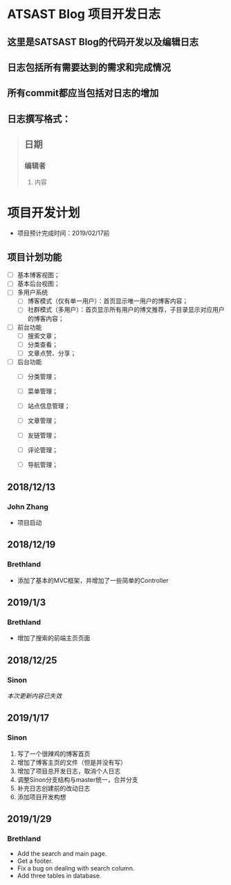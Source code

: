 # ATSAST Blog 项目开发日志
## 这里是SATSAST Blog的代码开发以及编辑日志
## 日志包括所有需要达到的需求和完成情况
## 所有commit都应当包括对日志的增加
## 日志撰写格式：
> ## 日期
> ### 编辑者
> 1. 内容

# 项目开发计划
* 项目预计完成时间：2019/02/17前
## 项目计划功能
- [ ] 基本博客视图；
- [ ] 基本后台视图；
- [ ] 多用户系统
  - [ ] 博客模式（仅有单一用户）：首页显示唯一用户的博客内容；
  - [ ] 社群模式（多用户）：首页显示所有用户的博文推荐，子目录显示对应用户的博客内容；
- [ ] 前台功能
  - [ ] 搜索文章；
  - [ ] 分类查看；
  - [ ] 文章点赞、分享；
- [ ] 后台功能
  - [ ] 分类管理；
  - [ ] 菜单管理；
  - [ ] 站点信息管理；
  - [ ] 文章管理；
  - [ ] 友链管理；
  - [ ] 评论管理；
  - [ ] 导航管理；


## 2018/12/13
### John Zhang
* 项目启动

## 2018/12/19
### Brethland
* 添加了基本的MVC框架，并增加了一些简单的Controller

## 2019/1/3
### Brethland
* 增加了搜索的前端主页页面

## 2018/12/25
### Sinon
*本次更新内容已失效*  

## 2019/1/17 
### Sinon
1. 写了一个很辣鸡的博客首页  
2. 增加了博客主页的文件（但是并没有写）
3. 增加了项目总开发日志，取消个人日志
4. 调整Sinon分支结构与master统一，合并分支
5. 补充日志创建前的改动日志
6. 添加项目开发构想

## 2019/1/29
### Brethland
* Add the search and main page.
* Get a footer.
* Fix a bug on dealing with search column.
* Add three tables in database.